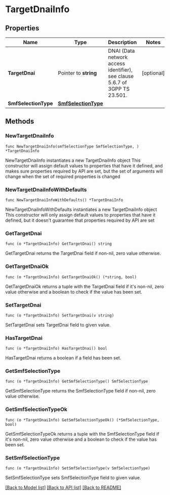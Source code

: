 # TargetDnaiInfo

## Properties

Name | Type | Description | Notes
------------ | ------------- | ------------- | -------------
**TargetDnai** | Pointer to **string** | DNAI (Data network access identifier), see clause 5.6.7 of 3GPP TS 23.501. | [optional] 
**SmfSelectionType** | [**SmfSelectionType**](SmfSelectionType.md) |  | 

## Methods

### NewTargetDnaiInfo

`func NewTargetDnaiInfo(smfSelectionType SmfSelectionType, ) *TargetDnaiInfo`

NewTargetDnaiInfo instantiates a new TargetDnaiInfo object
This constructor will assign default values to properties that have it defined,
and makes sure properties required by API are set, but the set of arguments
will change when the set of required properties is changed

### NewTargetDnaiInfoWithDefaults

`func NewTargetDnaiInfoWithDefaults() *TargetDnaiInfo`

NewTargetDnaiInfoWithDefaults instantiates a new TargetDnaiInfo object
This constructor will only assign default values to properties that have it defined,
but it doesn't guarantee that properties required by API are set

### GetTargetDnai

`func (o *TargetDnaiInfo) GetTargetDnai() string`

GetTargetDnai returns the TargetDnai field if non-nil, zero value otherwise.

### GetTargetDnaiOk

`func (o *TargetDnaiInfo) GetTargetDnaiOk() (*string, bool)`

GetTargetDnaiOk returns a tuple with the TargetDnai field if it's non-nil, zero value otherwise
and a boolean to check if the value has been set.

### SetTargetDnai

`func (o *TargetDnaiInfo) SetTargetDnai(v string)`

SetTargetDnai sets TargetDnai field to given value.

### HasTargetDnai

`func (o *TargetDnaiInfo) HasTargetDnai() bool`

HasTargetDnai returns a boolean if a field has been set.

### GetSmfSelectionType

`func (o *TargetDnaiInfo) GetSmfSelectionType() SmfSelectionType`

GetSmfSelectionType returns the SmfSelectionType field if non-nil, zero value otherwise.

### GetSmfSelectionTypeOk

`func (o *TargetDnaiInfo) GetSmfSelectionTypeOk() (*SmfSelectionType, bool)`

GetSmfSelectionTypeOk returns a tuple with the SmfSelectionType field if it's non-nil, zero value otherwise
and a boolean to check if the value has been set.

### SetSmfSelectionType

`func (o *TargetDnaiInfo) SetSmfSelectionType(v SmfSelectionType)`

SetSmfSelectionType sets SmfSelectionType field to given value.



[[Back to Model list]](../README.md#documentation-for-models) [[Back to API list]](../README.md#documentation-for-api-endpoints) [[Back to README]](../README.md)



